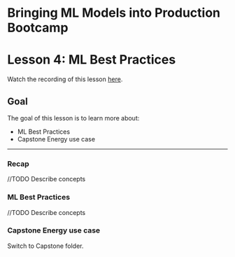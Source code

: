 # Bringing ML Models into Production Bootcamp
# Lesson 4: ML Best Practices

Watch the recording of this lesson [here](https://youtu.be/J2XgPmsTfGU).

## Goal

The goal of this lesson is to learn more about:
- ML Best Practices
- Capstone Energy use case

---
### Recap
//TODO Describe concepts

### ML Best Practices
//TODO Describe concepts

### Capstone Energy use case
Switch to Capstone folder.
